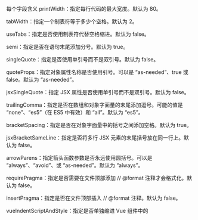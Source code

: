 每个字段含义
printWidth：指定每行代码的最大宽度。默认为 80。

tabWidth：指定一个制表符等于多少个空格。默认为 2。

useTabs：指定是否使用制表符代替空格缩进。默认为 false。

semi：指定是否在语句末尾添加分号。默认为 true。

singleQuote：指定是否使用单引号而不是双引号。默认为 false。

quoteProps：指定对象属性名称是否使用引号。可以是 “as-needed”、true 或 false。默认为 “as-needed”。

jsxSingleQuote：指定 JSX 属性是否使用单引号而不是双引号。默认为 false。

trailingComma：指定是否在数组和对象字面量的末尾添加逗号。可能的值是 “none”、“es5”（在 ES5 中有效）和 “all”。默认为 “es5”。

bracketSpacing：指定是否在对象字面量中的括号之间添加空格。默认为 true。

jsxBracketSameLine：指定是否将多行 JSX 元素的末尾括号放在同一行上。默认为 false。

arrowParens：指定箭头函数参数是否永远使用圆括号。可以是 “always”、“avoid”、或 “as-needed”。默认为 “always”。

requirePragma：指定是否需要在文件顶部添加 // @format 注释才会格式化。默认为 false。

insertPragma：指定是否在文件顶部插入 // @format 注释。默认为 false。

vueIndentScriptAndStyle：指定是否单独缩进 Vue 组件中的

